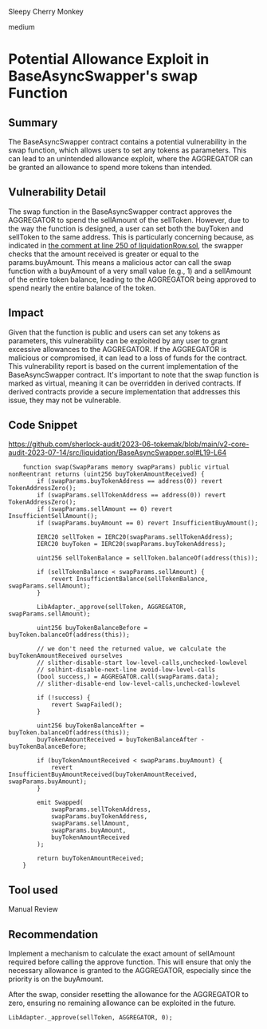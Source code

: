 Sleepy Cherry Monkey

medium

# Potential Allowance Exploit in BaseAsyncSwapper's swap Function
## Summary
The BaseAsyncSwapper contract contains a potential vulnerability in the swap function, which allows users to set any tokens as parameters. This can lead to an unintended allowance exploit, where the AGGREGATOR can be granted an allowance to spend more tokens than intended.

## Vulnerability Detail
The swap function in the BaseAsyncSwapper contract approves the AGGREGATOR to spend the sellAmount of the sellToken. However, due to the way the function is designed, a user can set both the buyToken and sellToken to the same address. This is particularly concerning because, as indicated in [the comment at line 250 of liquidationRow.sol](https://github.com/sherlock-audit/2023-06-tokemak/blob/main/v2-core-audit-2023-07-14/src/liquidation/LiquidationRow.sol#L250), the swapper checks that the amount received is greater or equal to the params.buyAmount. This means a malicious actor can call the swap function with a buyAmount of a very small value (e.g., 1) and a sellAmount of the entire token balance, leading to the AGGREGATOR being approved to spend nearly the entire balance of the token.

## Impact
Given that the function is public and users can set any tokens as parameters, this vulnerability can be exploited by any user to grant excessive allowances to the AGGREGATOR. If the AGGREGATOR is malicious or compromised, it can lead to a loss of funds for the contract.
This vulnerability report is based on the current implementation of the BaseAsyncSwapper contract. It's important to note that the swap function is marked as virtual, meaning it can be overridden in derived contracts. If derived contracts provide a secure implementation that addresses this issue, they may not be vulnerable. 

## Code Snippet
https://github.com/sherlock-audit/2023-06-tokemak/blob/main/v2-core-audit-2023-07-14/src/liquidation/BaseAsyncSwapper.sol#L19-L64
```solidity
    function swap(SwapParams memory swapParams) public virtual nonReentrant returns (uint256 buyTokenAmountReceived) {
        if (swapParams.buyTokenAddress == address(0)) revert TokenAddressZero();
        if (swapParams.sellTokenAddress == address(0)) revert TokenAddressZero();
        if (swapParams.sellAmount == 0) revert InsufficientSellAmount();
        if (swapParams.buyAmount == 0) revert InsufficientBuyAmount();

        IERC20 sellToken = IERC20(swapParams.sellTokenAddress);
        IERC20 buyToken = IERC20(swapParams.buyTokenAddress);

        uint256 sellTokenBalance = sellToken.balanceOf(address(this));

        if (sellTokenBalance < swapParams.sellAmount) {
            revert InsufficientBalance(sellTokenBalance, swapParams.sellAmount);
        }

        LibAdapter._approve(sellToken, AGGREGATOR, swapParams.sellAmount);

        uint256 buyTokenBalanceBefore = buyToken.balanceOf(address(this));

        // we don't need the returned value, we calculate the buyTokenAmountReceived ourselves
        // slither-disable-start low-level-calls,unchecked-lowlevel
        // solhint-disable-next-line avoid-low-level-calls
        (bool success,) = AGGREGATOR.call(swapParams.data);
        // slither-disable-end low-level-calls,unchecked-lowlevel

        if (!success) {
            revert SwapFailed();
        }

        uint256 buyTokenBalanceAfter = buyToken.balanceOf(address(this));
        buyTokenAmountReceived = buyTokenBalanceAfter - buyTokenBalanceBefore;

        if (buyTokenAmountReceived < swapParams.buyAmount) {
            revert InsufficientBuyAmountReceived(buyTokenAmountReceived, swapParams.buyAmount);
        }

        emit Swapped(
            swapParams.sellTokenAddress,
            swapParams.buyTokenAddress,
            swapParams.sellAmount,
            swapParams.buyAmount,
            buyTokenAmountReceived
        );

        return buyTokenAmountReceived;
    }
```

## Tool used

Manual Review

## Recommendation
Implement a mechanism to calculate the exact amount of sellAmount required before calling the approve function. This will ensure that only the necessary allowance is granted to the AGGREGATOR, especially since the priority is on the buyAmount.

After the swap, consider resetting the allowance for the AGGREGATOR to zero, ensuring no remaining allowance can be exploited in the future.
```solidity
LibAdapter._approve(sellToken, AGGREGATOR, 0);
```
